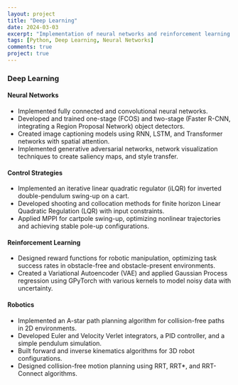 ```yaml
---
layout: project
title: "Deep Learning"
date: 2024-03-03
excerpt: "Implementation of neural networks and reinforcement learning algorithms in Python."
tags: [Python, Deep Learning, Neural Networks]
comments: true
project: true
---
```


### Deep Learning

#### Neural Networks
- Implemented fully connected and convolutional neural networks.
- Developed and trained one-stage (FCOS) and two-stage (Faster R-CNN, integrating a Region Proposal Network) object detectors.
- Created image captioning models using RNN, LSTM, and Transformer networks with spatial attention.
- Implemented generative adversarial networks, network visualization techniques to create saliency maps, and style transfer.

#### Control Strategies
- Implemented an iterative linear quadratic regulator (iLQR) for inverted double-pendulum swing-up on a cart.
- Developed shooting and collocation methods for finite horizon Linear Quadratic Regulation (LQR) with input constraints.
- Applied MPPI for cartpole swing-up, optimizing nonlinear trajectories and achieving stable pole-up configurations.

#### Reinforcement Learning
- Designed reward functions for robotic manipulation, optimizing task success rates in obstacle-free and obstacle-present environments.
- Created a Variational Autoencoder (VAE) and applied Gaussian Process regression using GPyTorch with various kernels to model noisy data with uncertainty.

#### Robotics
- Implemented an A-star path planning algorithm for collision-free paths in 2D environments.
- Developed Euler and Velocity Verlet integrators, a PID controller, and a simple pendulum simulation.
- Built forward and inverse kinematics algorithms for 3D robot configurations.
- Designed collision-free motion planning using RRT, RRT*, and RRT-Connect algorithms.
